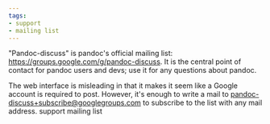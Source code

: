 ```yaml
---
tags:
- support
- mailing list
---
```


"Pandoc-discuss" is pandoc's official mailing list:
https://groups.google.com/g/pandoc-discuss. It is the central point of
contact for pandoc users and devs; use it for any questions about
pandoc.

The web interface is misleading in that it makes it seem like a Google
account is required to post. However, it's enough to write a mail to
pandoc-discuss+subscribe@googlegroups.com to subscribe to the list with
any mail address. support mailing list
